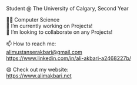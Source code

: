 Student @ The University of Calgary, Second Year

👨‍💻 Computer Science     
🔭 I’m currently working on Projects!  
👯 I’m looking to collaborate on any Projects!  

📫 How to reach me:  
        alimustanserakbari@gmail.com  
        https://www.linkedin.com/in/ali-akbari-a2468227b/ 
        
😄 Check out my website:   
    https://www.alimakbari.net  


<!--
**Ali-Akbari1/Ali-Akbari1** is a ✨ _special_ ✨ repository because its `README.md` (this file) appears on your GitHub profile.

Here are some ideas to get you started:

- 🔭 I’m currently working on ...
- 🌱 I’m currently learning ...
- 👯 I’m looking to collaborate on ...
- 🤔 I’m looking for help with ...
- 💬 Ask me about ...
- 📫 How to reach me: ...
- 😄 Pronouns: ...
- ⚡ Fun fact: ...
-->
